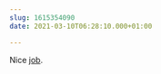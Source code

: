 ```yaml
---
slug: 1615354090
date: 2021-03-10T06:28:10.000+01:00

---
```

Nice [job](https://aaronparecki.com/2021/03/04/12/atem-mini-stand).